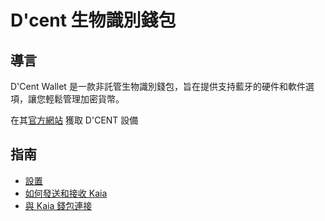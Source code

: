 # D'cent 生物識別錢包

## 導言<a id="introduction"></a>

D'Cent Wallet 是一款非託管生物識別錢包，旨在提供支持藍牙的硬件和軟件選項，讓您輕鬆管理加密貨幣。

在其[官方網站](https://store.dcentwallet.com/pages/dcent-biometric-crypto-wallet) 獲取 D'CENT 設備

## 指南

- [設置](https://userguide.dcentwallet.com/biometric-wallet/setting-up)
- [如何發送和接收 Kaia](https://userguide.dcentwallet.com/coin-send-receive/coins/klaytn-klay#how-to-create-an-klay-account)
- [與 Kaia 錢包連接](https://userguide.dcentwallet.com/external-service/kaikas)
